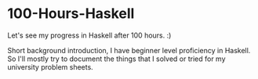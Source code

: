 # 100-Hours-Haskell
Let's see my progress in Haskell after 100 hours. :)

Short background introduction, I have beginner level proficiency in Haskell. So I'll mostly try to document the things that I solved or tried for my university problem sheets.
